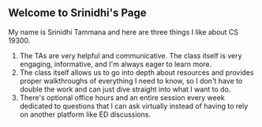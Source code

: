 ## Welcome to Srinidhi's Page

My name is Srinidhi Tammana and here are three things I like about CS 19300.

1. The TAs are very helpful and communicative. The class itself is very engaging, informative, and I'm always eager to learn more.
2. The class itself allows us to go into depth about resources and provides proper walkthroughs of everything I need to know, so I don't have to double the work and can just dive straight into what I want to do.
3. There's optional office hours and an entire session every week dedicated to questions that I can ask virtually instead of having to rely on another platform like ED discussions.


